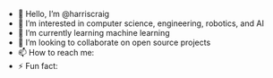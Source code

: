 - 👋 Hello, I’m @harriscraig
- 👀 I’m interested in computer science, engineering, robotics, and AI
- 🌱 I’m currently learning machine learning
- 🤖 I’m looking to collaborate on open source projects
- 📫 How to reach me:
- ⚡ Fun fact:

<!---
harriscraig/harriscraig is a ✨ special ✨ repository because its `README.md` (this file) appears on your GitHub profile.
You can click the Preview link to take a look at your changes.
--->
